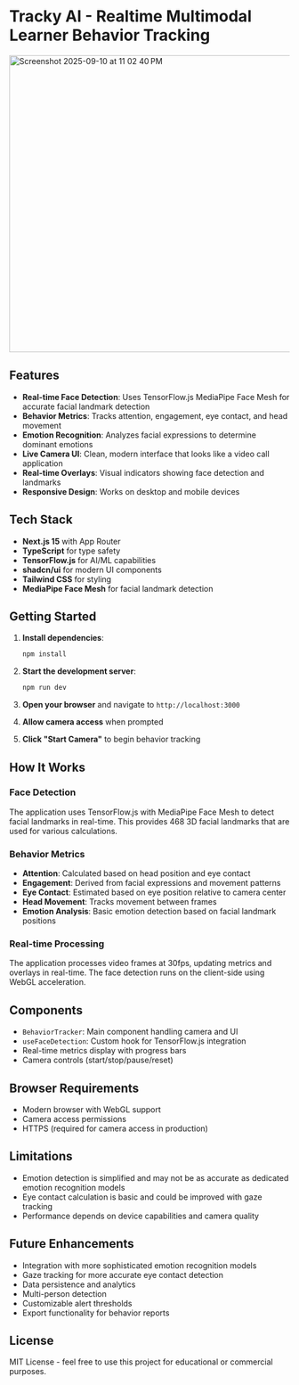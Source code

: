 # Tracky AI - Realtime Multimodal Learner Behavior Tracking

<img width="882" height="533" alt="Screenshot 2025-09-10 at 11 02 40 PM" src="https://github.com/user-attachments/assets/e539b6e0-145c-4293-9011-497320cc3db0" />

## Features

- **Real-time Face Detection**: Uses TensorFlow.js MediaPipe Face Mesh for accurate facial landmark detection
- **Behavior Metrics**: Tracks attention, engagement, eye contact, and head movement
- **Emotion Recognition**: Analyzes facial expressions to determine dominant emotions
- **Live Camera UI**: Clean, modern interface that looks like a video call application
- **Real-time Overlays**: Visual indicators showing face detection and landmarks
- **Responsive Design**: Works on desktop and mobile devices

## Tech Stack

- **Next.js 15** with App Router
- **TypeScript** for type safety
- **TensorFlow.js** for AI/ML capabilities
- **shadcn/ui** for modern UI components
- **Tailwind CSS** for styling
- **MediaPipe Face Mesh** for facial landmark detection

## Getting Started

1. **Install dependencies**:
   ```bash
   npm install
   ```

2. **Start the development server**:
   ```bash
   npm run dev
   ```

3. **Open your browser** and navigate to `http://localhost:3000`

4. **Allow camera access** when prompted

5. **Click "Start Camera"** to begin behavior tracking

## How It Works

### Face Detection
The application uses TensorFlow.js with MediaPipe Face Mesh to detect facial landmarks in real-time. This provides 468 3D facial landmarks that are used for various calculations.

### Behavior Metrics

- **Attention**: Calculated based on head position and eye contact
- **Engagement**: Derived from facial expressions and movement patterns
- **Eye Contact**: Estimated based on eye position relative to camera center
- **Head Movement**: Tracks movement between frames
- **Emotion Analysis**: Basic emotion detection based on facial landmark positions

### Real-time Processing
The application processes video frames at 30fps, updating metrics and overlays in real-time. The face detection runs on the client-side using WebGL acceleration.

## Components

- `BehaviorTracker`: Main component handling camera and UI
- `useFaceDetection`: Custom hook for TensorFlow.js integration
- Real-time metrics display with progress bars
- Camera controls (start/stop/pause/reset)

## Browser Requirements

- Modern browser with WebGL support
- Camera access permissions
- HTTPS (required for camera access in production)

## Limitations

- Emotion detection is simplified and may not be as accurate as dedicated emotion recognition models
- Eye contact calculation is basic and could be improved with gaze tracking
- Performance depends on device capabilities and camera quality

## Future Enhancements

- Integration with more sophisticated emotion recognition models
- Gaze tracking for more accurate eye contact detection
- Data persistence and analytics
- Multi-person detection
- Customizable alert thresholds
- Export functionality for behavior reports

## License

MIT License - feel free to use this project for educational or commercial purposes.
